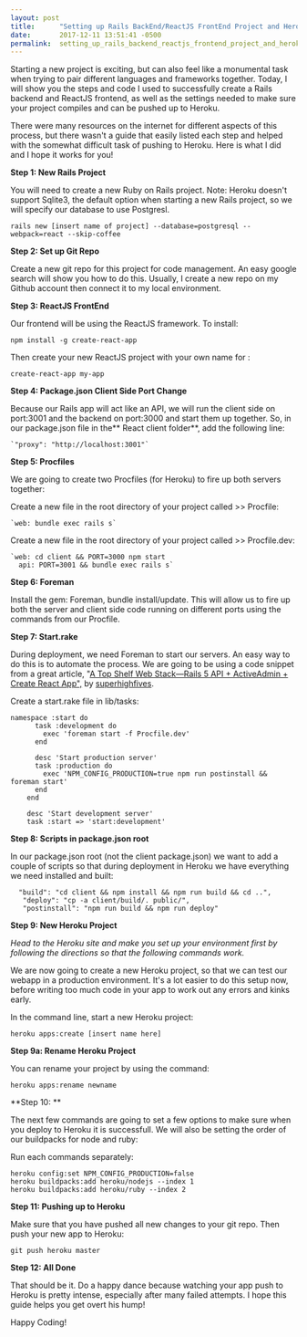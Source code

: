 ```yaml
---
layout: post
title:      "Setting up Rails BackEnd/ReactJS FrontEnd Project and Heroku"
date:       2017-12-11 13:51:41 -0500
permalink:  setting_up_rails_backend_reactjs_frontend_project_and_heroku
---
```



Starting a new project is exciting, but can also feel like a monumental task when trying to pair different languages and frameworks together. Today, I will show you the steps and code I used to successfully create a Rails backend and ReactJS frontend, as well as the settings needed to make sure your project compiles and can be pushed up to Heroku.

There were many resources on the internet for different aspects of this process, but there wasn't a guide that easily listed each step and helped with the somewhat difficult task of pushing to Heroku. Here is what I did and I hope it works for you!


**Step 1: New Rails Project**

You will need to create a new Ruby on Rails project. Note: Heroku doesn't support Sqlite3, the default option when starting a new Rails project, so we will specify our database to use Postgresl.

 `rails new [insert name of project] --database=postgresql --webpack=react --skip-coffee`
 
 
**Step 2: Set up Git Repo**
 
Create a new git repo for this project for code management. An easy google search will show you how to do this. Usually, I create a new repo on my Github account then connect it to my local environment.
 

**Step 3: ReactJS FrontEnd**

Our frontend will be using the ReactJS framework. To install:

`npm install -g create-react-app`

Then create your new ReactJS project with your own name for <my-app>:

`create-react-app my-app`


**Step 4: Package.json Client Side Port Change**

Because our Rails app will act like an API, we will run the client side on port:3001 and the backend on port:3000 and start them up together. So, in our package.json file in the** React client folder**, add the following line:

    `"proxy": "http://localhost:3001"`
		
		
**Step 5: Procfiles**

We are going to create two Procfiles (for Heroku) to fire up both servers together:

Create a new file in the root directory of your project called >> Procfile:

    `web: bundle exec rails s`
		
	
Create a new file in the root directory of your project called >> Procfile.dev:

    `web: cd client && PORT=3000 npm start
      api: PORT=3001 && bundle exec rails s`
			

**Step 6: Foreman**

Install the gem: Foreman, bundle install/update. This will allow us to fire up both the server and client side code running on different ports using the commands from our Procfile.


**Step 7: Start.rake**

During deployment, we need Foreman to start our servers. An easy way to do this is to automate the process. We are going to be using a code snippet from a great article, "[A Top Shelf Web Stack—Rails 5 API + ActiveAdmin + Create React App",](https://medium.com/superhighfives/a-top-shelf-web-stack-rails-5-api-activeadmin-create-react-app-de5481b7ec0b) by [superhighfives](https://medium.com/superhighfives).

Create a start.rake file in lib/tasks: 

```
namespace :start do
      task :development do
        exec 'foreman start -f Procfile.dev'
      end

      desc 'Start production server'
      task :production do
        exec 'NPM_CONFIG_PRODUCTION=true npm run postinstall && foreman start'
      end
    end

    desc 'Start development server'
    task :start => 'start:development'
```


**Step 8: Scripts in package.json root**


In our package.json root (not the client package.json) we want to add a couple of scripts so that during deployment in Heroku we have everything we need installed and built:

```
  "build": "cd client && npm install && npm run build && cd ..",
   "deploy": "cp -a client/build/. public/",
   "postinstall": "npm run build && npm run deploy"
```


**Step 9: New Heroku Project**

*Head to the Heroku site and make you set up your environment first by following the directions so that the following commands work.*

We are now going to create a new Heroku project, so that we can test our webapp in a production environment. It's a lot easier to do this setup now, before writing too much code in your app to work out any errors and kinks early.

In the command line, start a new Heroku project:

```
heroku apps:create [insert name here]
```


**Step 9a: Rename Heroku Project**

You can rename your project by using the command: 

`heroku apps:rename newname`


**Step 10: **

The next few commands are going to set a few options to make sure when you deploy to Heroku it is successfull. We will also be setting the order of our buildpacks for node and ruby:

Run each commands separately: 
```
heroku config:set NPM_CONFIG_PRODUCTION=false
heroku buildpacks:add heroku/nodejs --index 1
heroku buildpacks:add heroku/ruby --index 2
```


**Step 11:  Pushing up to Heroku**

Make sure that you have pushed all new changes to your git repo. Then push your new app to Heroku:

`git push heroku master`


**Step 12:  All Done**

That should be it. Do a happy dance because watching your app push to Heroku is pretty intense, especially after many failed attempts. I hope this guide helps you get overt his hump!

Happy Coding!
